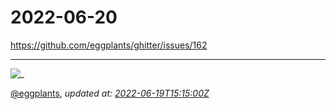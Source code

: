 # 2022-06-20

<https://github.com/eggplants/ghitter/issues/162>

---

![_](https://github.githubassets.com/images/mona-loading-default.gif)

[@eggplants](https://github.com/eggplants), *updated at: [2022-06-19T15:15:00Z](https://github.com/eggplants/ghitter/issues/162#issue-1276090537)*

